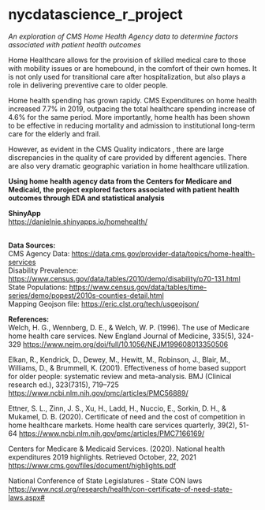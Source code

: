 # nycdatascience_r_project

*An exploration of CMS Home Health Agency data to determine factors associated with patient health outcomes*

Home Healthcare allows for the provision of skilled medical care to those with mobility issues or are homebound, in the comfort of their own homes. It is not only used for transitional care after hospitalization, but also plays a role in delivering preventive care to older people.

Home health spending has grown rapidy. CMS Expenditures on home health increased 7.7% in 2019, outpacing the total healthcare spending increase of 4.6% for the same period. More importantly, home health has been shown to be effective in reducing mortality and admission to institutional long-term care for the elderly and frail.

However, as evident in the CMS Quality indicators , there are large discrepancies in the quality of care provided by different agencies. There are also very dramatic geographic variation in home healthcare utilization.

**Using home health agency data from the Centers for Medicare and Medicaid, the project explored factors associated with patient health outcomes through EDA and statistical analysis**

**ShinyApp**<br> https://danielnie.shinyapps.io/homehealth/
<br><br>

**Data Sources:**<br>
CMS Agency Data: https://data.cms.gov/provider-data/topics/home-health-services<br>
Disability Prevalence: https://www.census.gov/data/tables/2010/demo/disability/p70-131.html<br>
State Populations: https://www.census.gov/data/tables/time-series/demo/popest/2010s-counties-detail.html<br>
Mapping Geojson file: https://eric.clst.org/tech/usgeojson/<br>


**References:**<br>
Welch, H. G., Wennberg, D. E., & Welch, W. P. (1996). The use of Medicare home health care services. 
New England Journal of Medicine, 335(5), 324-329
https://www.nejm.org/doi/full/10.1056/NEJM199608013350506

Elkan, R., Kendrick, D., Dewey, M., Hewitt, M., Robinson, J., Blair, M., Williams, D., & Brummell, K. (2001). 
Effectiveness of home based support for older people: systematic review and meta-analysis. 
BMJ (Clinical research ed.), 323(7315), 719–725
https://www.ncbi.nlm.nih.gov/pmc/articles/PMC56889/

Ettner, S. L., Zinn, J. S., Xu, H., Ladd, H., Nuccio, E., Sorkin, D. H., & Mukamel, D. B. (2020). 
Certificate of need and the cost of competition in home healthcare markets. 
Home health care services quarterly, 39(2), 51-64
https://www.ncbi.nlm.nih.gov/pmc/articles/PMC7166169/

Centers for Medicare & Medicaid Services. (2020). National health expenditures 2019 highlights. Retrieved October, 22, 2021
https://www.cms.gov/files/document/highlights.pdf

National Conference of State Legislatures - State CON laws
https://www.ncsl.org/research/health/con-certificate-of-need-state-laws.aspx#
